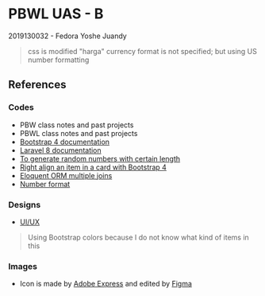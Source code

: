 # PBWL UAS - B

2019130032 - Fedora Yoshe Juandy

> css is modified
> "harga" currency format is not specified; but using US number formatting

## References

### Codes

- PBW class notes and past projects
- PBWL class notes and past projects
- [Bootstrap 4 documentation](https://getbootstrap.com/docs/4.1)
- [Laravel 8 documentation](https://laravel.com/docs/8.x)
- [To generate random numbers with certain length](https://stackoverflow.com/questions/5464906/how-can-i-generate-a-6-digit-unique-number)
- [Right align an item in a card with Bootstrap 4](https://stackoverflow.com/questions/33596896/aligning-button-to-the-right-of-a-card-using-bootstrap-v4)
- [Eloquent ORM multiple joins](https://www.tutsmake.com/laravel-eloquent-join-2-tables-example/)
- [Number format](https://www.w3schools.com/php/func_string_number_format.asp)

### Designs

- [UI/UX](https://dribbble.com/tags/crud)

> Using Bootstrap colors because I do not know what kind of items in this

### Images

- Icon is made by <a href="https://express.adobe.com/express-apps/logo-maker">Adobe Express</a> and edited by <a href="https://www.figma.com/">Figma</a>
